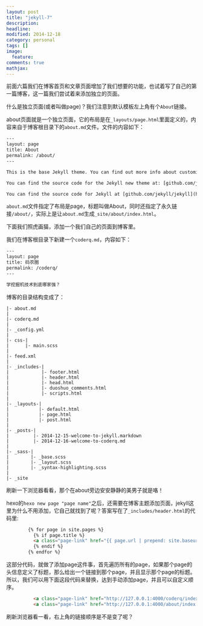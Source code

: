 ```yaml
---
layout: post
title: "jekyll-7"
description: 
headline: 
modified: 2014-12-18
category: personal
tags: []
image: 
  feature: 
comments: true
mathjax: 
---
```


前面六篇我们在博客首页和文章页面增加了我们想要的功能，也试着写了自己的第一篇博客，这一篇我们尝试着来添加独立的页面。

什么是独立页面(或者叫做page)？我们注意到默认模板左上角有个`About`链接。


about页面就是一个独立页面，它的布局是在`_layouts/page.html`里面定义的，内容来自于博客根目录下的`about.md`文件。文件的内容如下：

```html
---
layout: page
title: About
permalink: /about/
---

This is the base Jekyll theme. You can find out more info about customizing your Jekyll theme, as well as basic Jekyll usage documentation at [jekyllrb.com](http://jekyllrb.com/)

You can find the source code for the Jekyll new theme at: [github.com/jglovier/jekyll-new](https://github.com/jglovier/jekyll-new)

You can find the source code for Jekyll at [github.com/jekyll/jekyll](https://github.com/jekyll/jekyll)
```

`about.md`文件指定了布局是page，标题叫做About，同时还指定了永久链接`/about/`，实际上是让`about.md`生成`_site/about/index.html`。

下面我们照虎画猫，添加一个我们自己的页面到博客里。

我们在博客根目录下新建一个`coderq.md`，内容如下：

```html
---
layout: page
title: 码农圈
permalink: /coderq/
---

学挖掘机技术到底哪家强？

```

博客的目录结构变成了：

```
|- about.md
|
|- coderq.md
|
|- _config.yml
|
|- css-|
|      |- main.scss
|
|- feed.xml
|
|- _includes-|
|            |- footer.html
|            |- header.html
|            |- head.html
|            |- duoshuo_comments.html
|            |- scripts.html
|
|- _layouts-|
|           |- default.html
|           |- page.html
|           |- post.html
|
|- _posts-|
|         |- 2014-12-15-welcome-to-jekyll.markdown
|         |- 2014-12-16-welcome-to-coderq.md
|
|- _sass-|
|        |- _base.scss
|        |- _layout.scss
|        |- _syntax-highlighting.scss
|
|- _site
```

刷新一下浏览器看看，那个在about旁边安安静静的美男子就是咯！

hexo的`hexo new page "page name"`之后，还需要在博客主题添加页面，jekyll这里为什么不用添加，它自己就找到了呢？答案写在了`_includes/header.html`的代码里:

```html
        {% for page in site.pages %}
          {% if page.title %}
          <a class="page-link" href="{{ page.url | prepend: site.baseurl }}">{{ page.title }}</a>
          {% endif %}
        {% endfor %}
```

这部分代码，就做了添加page这件事，首先遍历所有的page，如果那个page的头信息定义了标题，那么给出一个链接到那个page，并且显示那个page的标题。所以，我们可以用下面这段代码来替换，达到手动添加page，并且可以自定义顺序。

```html
          <a class="page-link" href="http://127.0.0.1:4000/coderq/index.html">码农圈</a>
          <a class="page-link" href="http://127.0.0.1:4000/about/index.html">About</a>
```

刷新浏览器看一看，右上角的链接顺序是不是变了呢？
